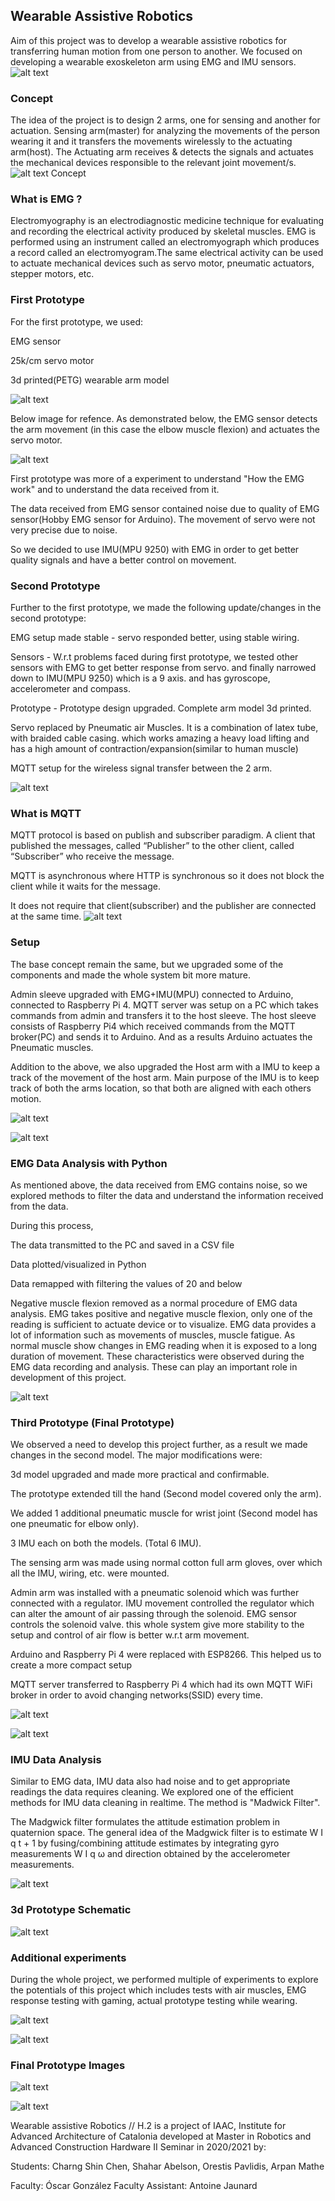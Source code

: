 ## Wearable Assistive Robotics



Aim of this project was to develop a wearable assistive robotics for transferring human motion from one person to another. We focused on developing a wearable exoskeleton arm using EMG and IMU sensors.
![alt text](https://github.com/MRAC-IAAC/Wearable-Assistive-Robotics/blob/main/Images/poster.jpg "Poster")


### Concept
The idea of the project is to design 2 arms, one for sensing and another for actuation. Sensing arm(master) for analyzing the movements of the person wearing it and it transfers the movements wirelessly to the actuating arm(host). The Actuating arm receives & detects the signals and actuates the mechanical devices responsible to the relevant joint movement/s.
![alt text](https://github.com/MRAC-IAAC/Wearable-Assistive-Robotics/blob/main/Images/Concept.jpg "Poster")
Concept

### What is EMG ?
Electromyography is an electrodiagnostic medicine technique for evaluating and recording the electrical activity produced by skeletal muscles. EMG is performed using an instrument called an electromyograph which produces a record called an electromyogram.The same electrical activity can be used to actuate mechanical devices such as servo motor, pneumatic actuators, stepper motors, etc.

### First Prototype
For the first prototype, we used:

EMG sensor

25k/cm servo motor

3d printed(PETG) wearable arm model

![alt text](https://github.com/MRAC-IAAC/Wearable-Assistive-Robotics/blob/main/Images/1st_prototype_diagram.jpg "Poster")


Below image for refence. As demonstrated below, the EMG sensor detects the arm movement (in this case the elbow muscle flexion) and actuates the servo motor.

![alt text](https://github.com/MRAC-IAAC/Wearable-Assistive-Robotics/blob/main/Images/1sr_prototype_git.gif "Poster")


First prototype was more of a experiment to understand "How the EMG work" and to understand the data received from it.

The data received from EMG sensor contained noise due to quality of EMG sensor(Hobby EMG sensor for Arduino). The movement of servo were not very precise due to noise.

So we decided to use IMU(MPU 9250) with EMG in order to get better quality signals and have a better control on movement.


### Second Prototype
Further to the first prototype, we made the following update/changes in the second prototype:

EMG setup made stable - servo responded better, using stable wiring.

Sensors - W.r.t problems faced during first prototype, we tested other sensors with EMG to get better response from servo. and finally narrowed down to IMU(MPU 9250) which is a 9 axis. and has gyroscope, accelerometer and compass.

Prototype - Prototype design upgraded. Complete arm model 3d printed.

Servo replaced by Pneumatic air Muscles. It is a combination of latex tube, with braided cable casing. which works amazing a heavy load lifting and has a high amount of contraction/expansion(similar to human muscle)

MQTT setup for the wireless signal transfer between the 2 arm.

![alt text](https://github.com/MRAC-IAAC/Wearable-Assistive-Robotics/blob/main/Images/2nd_prototype.gif "Poster")

### What is MQTT
MQTT protocol is based on publish and subscriber paradigm. A client that published the messages, called “Publisher” to the other client, called “Subscriber” who receive the message.

MQTT is asynchronous where HTTP is synchronous so it does not block the client while it waits for the message.

It does not require that client(subscriber) and the publisher are connected at the same time.
![alt text](https://github.com/MRAC-IAAC/Wearable-Assistive-Robotics/blob/main/Images/MQTT.png "Poster")

### Setup
The base concept remain the same, but we upgraded some of the components and made the whole system bit more mature.

Admin sleeve upgraded with EMG+IMU(MPU) connected to Arduino, connected to Raspberry Pi 4. MQTT server was setup on a PC which takes commands from admin and transfers it to the host sleeve. The host sleeve consists of Raspberry Pi4 which received commands from the MQTT broker(PC) and sends it to Arduino. And as a results Arduino actuates the Pneumatic muscles.

Addition to the above, we also upgraded the Host arm with a IMU to keep a track of the movement of the host arm. Main purpose of the IMU is to keep track of both the arms location, so that both are aligned with each others motion.

![alt text](https://github.com/MRAC-IAAC/Wearable-Assistive-Robotics/blob/main/Images/2nd_prototype_setup.JPG "Poster")

![alt text](https://github.com/MRAC-IAAC/Wearable-Assistive-Robotics/blob/main/Images/2nd_prototype_Schematic.JPG "Poster")



### EMG Data Analysis with Python
As mentioned above, the data received from EMG contains noise, so we explored methods to filter the data and understand the information received from the data.

During this process,

The data transmitted to the PC and saved in a CSV file

Data plotted/visualized in Python

Data remapped with filtering the values of 20 and below

Negative muscle flexion removed as a normal procedure of EMG data analysis. EMG takes positive and negative muscle flexion, only one of the reading is sufficient to actuate device or to visualize. EMG data provides a lot of information such as movements of muscles, muscle fatigue. As normal muscle show changes in EMG reading when it is exposed to a long duration of movement. These characteristics were observed during the EMG data recording and analysis. These can play an important role in development of this project.

![alt text](https://github.com/MRAC-IAAC/Wearable-Assistive-Robotics/blob/main/Images/EMG_data_filtering.JPG "Poster")

### Third Prototype (Final Prototype)
We observed a need to develop this project further, as a result we made changes in the second model. The major modifications were:

3d model upgraded and made more practical and confirmable.

The prototype extended till the hand (Second model covered only the arm).

We added 1 additional pneumatic muscle for wrist joint (Second model has one pneumatic for elbow only).

3 IMU each on both the models. (Total 6 IMU).

The sensing arm was made using normal cotton full arm gloves, over which all the IMU, wiring, etc. were mounted.

Admin arm was installed with a pneumatic solenoid which was further connected with  a regulator. IMU movement controlled the regulator which can alter the amount of air passing through the solenoid. EMG sensor controls the solenoid valve. this whole system give more stability to the setup and control of air flow is better w.r.t arm movement.

Arduino and Raspberry Pi 4 were replaced with ESP8266. This helped us to create a more compact setup

MQTT server transferred to Raspberry Pi 4 which had its own MQTT WiFi broker in order to avoid changing networks(SSID) every time.

![alt text](https://github.com/MRAC-IAAC/Wearable-Assistive-Robotics/blob/main/Images/3d_prototype_muscle_demo.JPG "Poster")

![alt text](https://github.com/MRAC-IAAC/Wearable-Assistive-Robotics/blob/main/Images/3d_prototype_setup.JPG "Poster")


### IMU Data Analysis
Similar to EMG data, IMU data also had noise and to get appropriate readings the data requires cleaning. We explored one of the efficient methods for IMU data cleaning in realtime. The method is "Madwick Filter".

The Madgwick filter formulates the attitude estimation problem in quaternion space. The general idea of the Madgwick filter is to estimate W I q t + 1 by fusing/combining attitude estimates by integrating gyro measurements W I q ω and direction obtained by the accelerometer measurements.

![alt text](https://github.com/MRAC-IAAC/Wearable-Assistive-Robotics/blob/main/Images/IMU_data_filtering.JPG "Poster")


### 3d Prototype Schematic
![alt text](https://github.com/MRAC-IAAC/Wearable-Assistive-Robotics/blob/main/Images/3d_prototype_schematic.JPG "Poster")

### Additional experiments
During the whole project, we performed multiple of experiments to explore the potentials of this project which includes tests with air muscles, EMG response testing with gaming, actual prototype testing while wearing.


![alt text](https://github.com/MRAC-IAAC/Wearable-Assistive-Robotics/blob/main/Images/additional_experiments.gif "Poster")

![alt text](https://github.com/MRAC-IAAC/Wearable-Assistive-Robotics/blob/main/Images/orestis_test-cropped.gif "Poster")




### Final Prototype Images
![alt text](https://github.com/MRAC-IAAC/Wearable-Assistive-Robotics/blob/main/Images/Final_prototype.jpg "Poster")

![alt text](https://github.com/MRAC-IAAC/Wearable-Assistive-Robotics/blob/main/Images/Final_prototype2.jpg "Poster")

Wearable assistive Robotics // H.2  is a project of IAAC, Institute for Advanced Architecture of Catalonia
developed at Master in Robotics and Advanced Construction Hardware II Seminar in 2020/2021 by:

Students: Charng Shin Chen, Shahar Abelson, Orestis Pavlidis, Arpan Mathe

Faculty: Óscar González
Faculty Assistant: Antoine Jaunard
